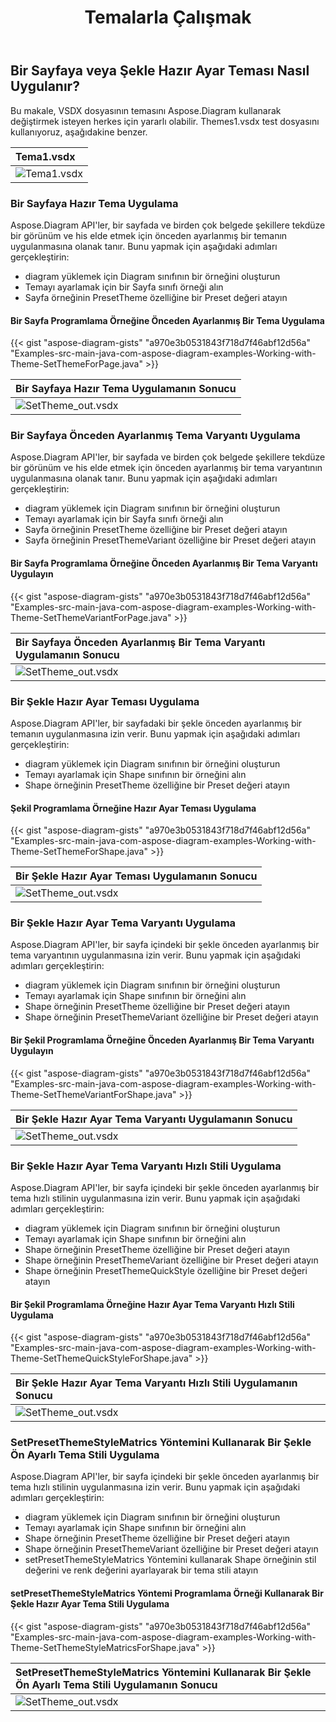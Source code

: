 ﻿---
title: Temalarla Çalışmak
type: docs
weight: 265
url: /tr/java/working-with-themes/
description: Bu bölümde, Aspose.Diagram ile önceden ayarlanmış bir temanın bir sayfaya veya şekle nasıl uygulanacağı açıklanmaktadır.
---
## **Bir Sayfaya veya Şekle Hazır Ayar Teması Nasıl Uygulanır?**
Bu makale, VSDX dosyasının temasını Aspose.Diagram kullanarak değiştirmek isteyen herkes için yararlı olabilir. Themes1.vsdx test dosyasını kullanıyoruz, aşağıdakine benzer.

|**Tema1.vsdx**|
|:- |
|![Tema1.vsdx](theme1.png)|

### **Bir Sayfaya Hazır Tema Uygulama**
Aspose.Diagram API'ler, bir sayfada ve birden çok belgede şekillere tekdüze bir görünüm ve his elde etmek için önceden ayarlanmış bir temanın uygulanmasına olanak tanır. Bunu yapmak için aşağıdaki adımları gerçekleştirin:

- diagram yüklemek için Diagram sınıfının bir örneğini oluşturun
- Temayı ayarlamak için bir Sayfa sınıfı örneği alın
- Sayfa örneğinin PresetTheme özelliğine bir Preset değeri atayın
#### **Bir Sayfa Programlama Örneğine Önceden Ayarlanmış Bir Tema Uygulama**
{{< gist "aspose-diagram-gists" "a970e3b0531843f718d7f46abf12d56a" "Examples-src-main-java-com-aspose-diagram-examples-Working-with-Theme-SetThemeForPage.java" >}}

|**Bir Sayfaya Hazır Tema Uygulamanın Sonucu**|
|:- |
|![SetTheme_out.vsdx](theme2.png)|

### **Bir Sayfaya Önceden Ayarlanmış Tema Varyantı Uygulama**

Aspose.Diagram API'ler, bir sayfada ve birden çok belgede şekillere tekdüze bir görünüm ve his elde etmek için önceden ayarlanmış bir tema varyantının uygulanmasına olanak tanır. Bunu yapmak için aşağıdaki adımları gerçekleştirin:

- diagram yüklemek için Diagram sınıfının bir örneğini oluşturun
- Temayı ayarlamak için bir Sayfa sınıfı örneği alın
- Sayfa örneğinin PresetTheme özelliğine bir Preset değeri atayın
- Sayfa örneğinin PresetThemeVariant özelliğine bir Preset değeri atayın

#### **Bir Sayfa Programlama Örneğine Önceden Ayarlanmış Bir Tema Varyantı Uygulayın**

{{< gist "aspose-diagram-gists" "a970e3b0531843f718d7f46abf12d56a" "Examples-src-main-java-com-aspose-diagram-examples-Working-with-Theme-SetThemeVariantForPage.java" >}}

|**Bir Sayfaya Önceden Ayarlanmış Bir Tema Varyantı Uygulamanın Sonucu**|
|:- |
|![SetTheme_out.vsdx](theme3.png)|

### **Bir Şekle Hazır Ayar Teması Uygulama**

Aspose.Diagram API'ler, bir sayfadaki bir şekle önceden ayarlanmış bir temanın uygulanmasına izin verir. Bunu yapmak için aşağıdaki adımları gerçekleştirin:

- diagram yüklemek için Diagram sınıfının bir örneğini oluşturun
- Temayı ayarlamak için Shape sınıfının bir örneğini alın
- Shape örneğinin PresetTheme özelliğine bir Preset değeri atayın

#### **Şekil Programlama Örneğine Hazır Ayar Teması Uygulama**

{{< gist "aspose-diagram-gists" "a970e3b0531843f718d7f46abf12d56a" "Examples-src-main-java-com-aspose-diagram-examples-Working-with-Theme-SetThemeForShape.java" >}}

|**Bir Şekle Hazır Ayar Teması Uygulamanın Sonucu**|
|:- |
|![SetTheme_out.vsdx](theme4.png)|

### **Bir Şekle Hazır Ayar Tema Varyantı Uygulama**

Aspose.Diagram API'ler, bir sayfa içindeki bir şekle önceden ayarlanmış bir tema varyantının uygulanmasına izin verir. Bunu yapmak için aşağıdaki adımları gerçekleştirin:

- diagram yüklemek için Diagram sınıfının bir örneğini oluşturun
- Temayı ayarlamak için Shape sınıfının bir örneğini alın
- Shape örneğinin PresetTheme özelliğine bir Preset değeri atayın
- Shape örneğinin PresetThemeVariant özelliğine bir Preset değeri atayın

#### **Bir Şekil Programlama Örneğine Önceden Ayarlanmış Bir Tema Varyantı Uygulayın**

{{< gist "aspose-diagram-gists" "a970e3b0531843f718d7f46abf12d56a" "Examples-src-main-java-com-aspose-diagram-examples-Working-with-Theme-SetThemeVariantForShape.java" >}}

|**Bir Şekle Hazır Ayar Tema Varyantı Uygulamanın Sonucu**|
|:- |
|![SetTheme_out.vsdx](theme5.png)|

### **Bir Şekle Hazır Ayar Tema Varyantı Hızlı Stili Uygulama**

Aspose.Diagram API'ler, bir sayfa içindeki bir şekle önceden ayarlanmış bir tema hızlı stilinin uygulanmasına izin verir. Bunu yapmak için aşağıdaki adımları gerçekleştirin:

- diagram yüklemek için Diagram sınıfının bir örneğini oluşturun
- Temayı ayarlamak için Shape sınıfının bir örneğini alın
- Shape örneğinin PresetTheme özelliğine bir Preset değeri atayın
- Shape örneğinin PresetThemeVariant özelliğine bir Preset değeri atayın
- Shape örneğinin PresetThemeQuickStyle özelliğine bir Preset değeri atayın

#### **Bir Şekil Programlama Örneğine Hazır Ayar Tema Varyantı Hızlı Stili Uygulama**

{{< gist "aspose-diagram-gists" "a970e3b0531843f718d7f46abf12d56a" "Examples-src-main-java-com-aspose-diagram-examples-Working-with-Theme-SetThemeQuickStyleForShape.java" >}}

|**Bir Şekle Hazır Ayar Tema Varyantı Hızlı Stili Uygulamanın Sonucu**|
|:- |
|![SetTheme_out.vsdx](theme6.png)|

### **SetPresetThemeStyleMatrics Yöntemini Kullanarak Bir Şekle Ön Ayarlı Tema Stili Uygulama**

Aspose.Diagram API'ler, bir sayfa içindeki bir şekle önceden ayarlanmış bir tema hızlı stilinin uygulanmasına izin verir. Bunu yapmak için aşağıdaki adımları gerçekleştirin:

- diagram yüklemek için Diagram sınıfının bir örneğini oluşturun
- Temayı ayarlamak için Shape sınıfının bir örneğini alın
- Shape örneğinin PresetTheme özelliğine bir Preset değeri atayın
- Shape örneğinin PresetThemeVariant özelliğine bir Preset değeri atayın
- setPresetThemeStyleMatrics Yöntemini kullanarak Shape örneğinin stil değerini ve renk değerini ayarlayarak bir tema stili atayın

#### **setPresetThemeStyleMatrics Yöntemi Programlama Örneği Kullanarak Bir Şekle Hazır Ayar Tema Stili Uygulama**

{{< gist "aspose-diagram-gists" "a970e3b0531843f718d7f46abf12d56a" "Examples-src-main-java-com-aspose-diagram-examples-Working-with-Theme-SetThemeStyleMatricsForShape.java" >}}

|**SetPresetThemeStyleMatrics Yöntemini Kullanarak Bir Şekle Ön Ayarlı Tema Stili Uygulamanın Sonucu** |
|:----------------------------------------------------------- |
|![SetTheme_out.vsdx](theme7.png)                             |
